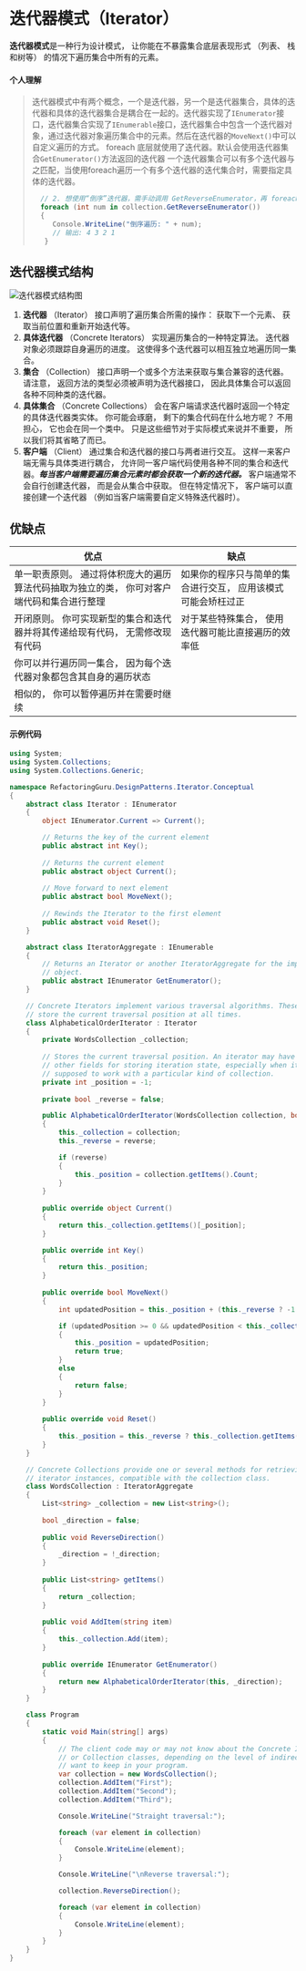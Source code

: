 # 迭代器模式（Iterator）

**迭代器模式**是一种行为设计模式， 让你能在不暴露集合底层表现形式 （列表、 栈和树等） 的情况下遍历集合中所有的元素。

#### 个人理解

> 迭代器模式中有两个概念，一个是迭代器，另一个是迭代器集合，具体的迭代器和具体的迭代器集合是耦合在一起的。迭代器实现了`IEnumerator`接口，迭代器集合实现了`IEnumerable`接口，迭代器集合中包含一个迭代器对象，通过迭代器对象遍历集合中的元素。然后在迭代器的`MoveNext()`中可以自定义遍历的方式。
> foreach 底层就使用了迭代器。默认会使用迭代器集合`GetEnumerator()`方法返回的迭代器
> 一个迭代器集合可以有多个迭代器与之匹配，当使用foreach遍历一个有多个迭代器的迭代集合时，需要指定具体的迭代器。
> ``` csharp
>   // 2. 想使用“倒序”迭代器，需手动调用 GetReverseEnumerator，再 foreach
>   foreach (int num in collection.GetReverseEnumerator())
>   {
>      Console.WriteLine("倒序遍历: " + num); 
>      // 输出: 4 3 2 1
>    }
> ```

## 迭代器模式结构

![迭代器模式结构图](img/Iterator.png)

1. **迭代器** （Iterator） 接口声明了遍历集合所需的操作： 获取下一个元素、 获取当前位置和重新开始迭代等。
1. **具体迭代器** （Concrete Iterators） 实现遍历集合的一种特定算法。 迭代器对象必须跟踪自身遍历的进度。 这使得多个迭代器可以相互独立地遍历同一集合。
1. **集合** （Collection） 接口声明一个或多个方法来获取与集合兼容的迭代器。 请注意， 返回方法的类型必须被声明为迭代器接口， 因此具体集合可以返回各种不同种类的迭代器。
1. **具体集合** （Concrete Collections） 会在客户端请求迭代器时返回一个特定的具体迭代器类实体。 你可能会琢磨， 剩下的集合代码在什么地方呢？ 不用担心， 它也会在同一个类中。 只是这些细节对于实际模式来说并不重要， 所以我们将其省略了而已。
2. **客户端** （Client） 通过集合和迭代器的接口与两者进行交互。 这样一来客户端无需与具体类进行耦合， 允许同一客户端代码使用各种不同的集合和迭代器。***每当客户端需要遍历集合元素时都会获取一个新的迭代器。***
客户端通常不会自行创建迭代器， 而是会从集合中获取。 但在特定情况下， 客户端可以直接创建一个迭代器 （例如当客户端需要自定义特殊迭代器时）。

## 优缺点

| 优点                                                                                       | 缺点                                                          |
| ------------------------------------------------------------------------------------------ | ------------------------------------------------------------- |
| 单一职责原则。 通过将体积庞大的遍历算法代码抽取为独立的类， 你可对客户端代码和集合进行整理 | 如果你的程序只与简单的集合进行交互， 应用该模式可能会矫枉过正 |
| 开闭原则。 你可实现新型的集合和迭代器并将其传递给现有代码， 无需修改现有代码               | 对于某些特殊集合， 使用迭代器可能比直接遍历的效率低           |
| 你可以并行遍历同一集合， 因为每个迭代器对象都包含其自身的遍历状态                          |                                                               |
| 相似的， 你可以暂停遍历并在需要时继续                                                      |                                                               |

#### 示例代码

``` csharp
using System;
using System.Collections;
using System.Collections.Generic;

namespace RefactoringGuru.DesignPatterns.Iterator.Conceptual
{
    abstract class Iterator : IEnumerator
    {
        object IEnumerator.Current => Current();

        // Returns the key of the current element
        public abstract int Key();
        
        // Returns the current element
        public abstract object Current();
        
        // Move forward to next element
        public abstract bool MoveNext();
        
        // Rewinds the Iterator to the first element
        public abstract void Reset();
    }

    abstract class IteratorAggregate : IEnumerable
    {
        // Returns an Iterator or another IteratorAggregate for the implementing
        // object.
        public abstract IEnumerator GetEnumerator();
    }

    // Concrete Iterators implement various traversal algorithms. These classes
    // store the current traversal position at all times.
    class AlphabeticalOrderIterator : Iterator
    {
        private WordsCollection _collection;
        
        // Stores the current traversal position. An iterator may have a lot of
        // other fields for storing iteration state, especially when it is
        // supposed to work with a particular kind of collection.
        private int _position = -1;
        
        private bool _reverse = false;

        public AlphabeticalOrderIterator(WordsCollection collection, bool reverse = false)
        {
            this._collection = collection;
            this._reverse = reverse;

            if (reverse)
            {
                this._position = collection.getItems().Count;
            }
        }
        
        public override object Current()
        {
            return this._collection.getItems()[_position];
        }

        public override int Key()
        {
            return this._position;
        }
        
        public override bool MoveNext()
        {
            int updatedPosition = this._position + (this._reverse ? -1 : 1);

            if (updatedPosition >= 0 && updatedPosition < this._collection.getItems().Count)
            {
                this._position = updatedPosition;
                return true;
            }
            else
            {
                return false;
            }
        }
        
        public override void Reset()
        {
            this._position = this._reverse ? this._collection.getItems().Count - 1 : 0;
        }
    }

    // Concrete Collections provide one or several methods for retrieving fresh
    // iterator instances, compatible with the collection class.
    class WordsCollection : IteratorAggregate
    {
        List<string> _collection = new List<string>();
        
        bool _direction = false;
        
        public void ReverseDirection()
        {
            _direction = !_direction;
        }
        
        public List<string> getItems()
        {
            return _collection;
        }
        
        public void AddItem(string item)
        {
            this._collection.Add(item);
        }
        
        public override IEnumerator GetEnumerator()
        {
            return new AlphabeticalOrderIterator(this, _direction);
        }
    }

    class Program
    {
        static void Main(string[] args)
        {
            // The client code may or may not know about the Concrete Iterator
            // or Collection classes, depending on the level of indirection you
            // want to keep in your program.
            var collection = new WordsCollection();
            collection.AddItem("First");
            collection.AddItem("Second");
            collection.AddItem("Third");

            Console.WriteLine("Straight traversal:");

            foreach (var element in collection)
            {
                Console.WriteLine(element);
            }

            Console.WriteLine("\nReverse traversal:");

            collection.ReverseDirection();

            foreach (var element in collection)
            {
                Console.WriteLine(element);
            }
        }
    }
}
```
